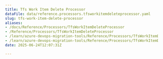 ```yaml
---
title: Tfs Work Item Delete Processor
dataFile: data/reference.processors.tfsworkitemdeleteprocessor.yaml
slug: tfs-work-item-delete-processor
aliases:
- /docs/Reference/Processors/TfsWorkItemDeleteProcessor
- /Reference/Processors/TfsWorkItemDeleteProcessor
- /learn/azure-devops-migration-tools/Reference/Processors/TfsWorkItemDeleteProcessor
- /learn/azure-devops-migration-tools/Reference/Processors/TfsWorkItemDeleteProcessor/index.md
date: 2025-06-24T12:07:31Z

---
```


